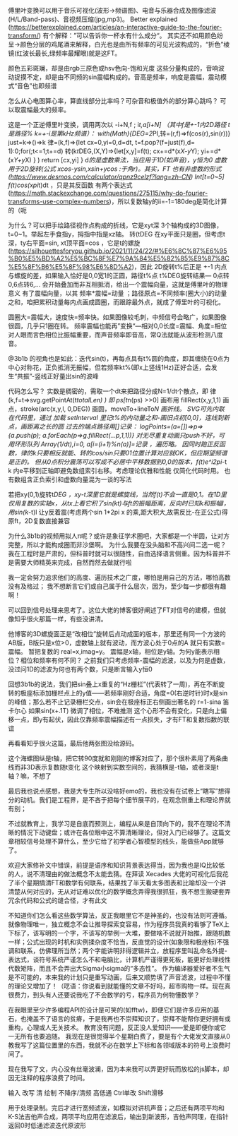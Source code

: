 傅里叶变换可以用于音乐可视化(波形->频谱图)、电音与乐器合成及图像滤波(H/L/Band-pass)、音视频压缩(jpg,mp3)。 Better explained (https://betterexplained.com/articles/an-interactive-guide-to-the-fourier-transform/) 有个解释：”可以告诉你一杯水有什么成分“。 其实还不如用颜色纷呈->颜色分层的鸡尾酒来解释，白光也是由所有频率的可见光波构成的，“折色”棱镜(红波长最长,绿频率最耀眼)就是这FT。

颜色五彩斑斓，却是由rgb三原色或hsv色向-饱和光度 这些分量构成的，音响波动捉摸不定，却是由不同频的sin震幅构成的。音高是频率，响度是震幅，震动模式“音色”也即频谱

怎么从心电图算心率，算直线部分比率吗？可杂音和极值外的部分算心跳吗？ 可以取震幅最大的频率。

这是一个正逆傅里叶变换，调用两次以 -i+N,f ; i*t,a[i+N] （其中f是+-1内2D路径 t是路径% k=+-i是第kHz频谱）：
with(Math){DEG=2*PI,转=(r,f)=>f(cos(r),sin(r))}
just=k=>()=>k
律=(k,f)=>{let cx=0,yi=0,d=dt, t=f.pop?(f=just(f),d= 1):0;for(;t<=1;t+=d)
  转(k*t*DEG,(X,Y)=>{let[x,y]=f(t); cx+=d*(x*X-y*Y); yi+=d*(x*Y+y*X) } )
  return [cx,yi]
}
d*的是虚数乘法，当应用于1D(如声音)，y恒为0
虚数用于2D旋转(公式 xcos-ysin,xsin+ycos :于角r)。其实，FT 也有非虚数的形式 (https://www.desmos.com/calculator/qpnz9celzf?lang=zh-CN) Int[t=0~5] f(t)cos(xpi*t)dt ，只是其反函数  有两个表达式 (https://math.stackexchange.com/questions/275115/why-do-fourier-transforms-use-complex-numbers)，所以复数轴y的ii=-1=180deg是简化计算的（呃



为什么？可以把手绘路径视作点构成的折线，它是xyt深 3个轴构成的3D图像，t=0~1。举起左手食指y，拇指中指是xz轴。
转(tDEG 在xy平面只是圈，但考虑t深，ty右平面=sin, xt顶平面=cos ，它是t的螺旋 (https://silhouettesforyou.github.io/2021/11/24/22/#%E6%8C%87%E6%95%B0%E5%BD%A2%E5%BC%8F%E7%9A%84%E5%82%85%E9%87%8C%E5%8F%B6%E5%8F%98%E6%8D%A2)，因此 2D旋转t%后正是 +-1 内点与螺旋的差，如果输入恰好是0,0宽1的正圆，路径t%点 t%DEG旋转结果— 0点转0,6点转6,... 会开始叠加而非互相抵消，给出一个震幅向量，这就是傅里叶的物理意义
有了震幅向量，以其 频率*震幅=动量 ；路径原点=不同频率(圈大小)的动量之和，咱把累积动量每内点画成圆圈，而跟踪最外点，就成了傅里叶的可视化。

圆圈大=震幅大，速度快=频率快。如果图像较毛刺，中频信号会略广，如果图像很圆，几乎只1圈在转。 频率震幅也能再”变换“—相对0,0长度=震幅、角度=相位
对人眼而言色相位比振幅重要，而声音频率即音高，常Q法就能从波形检测八度音。

@3b1b 的视角也是如此：迭代sin(t)，再每点具有t%圆的角度，即其缠绕在0点为中心对称花，正负抵消无振幅，但若频率kt%(即x上竖线1Hz)正好合适，会发生“共振”-竖线正好量出sin的波峰

代码怎么写？
实数是稠密的，需取一个dt来把路径分成N=1/dt个散点，即 律(k,f=t=>svg.getPointAt(t*totalLen) ) 即 ps[t*n(ps) >>0]
画布用 fillRect(x,y,1,1) 画点，stroke(arc(x,y,l, 0,DEG)) 画圆，moveTo+lineTo*N 画折线。 SVG可先内联在代码里，通过<path d="M0,0..."> 加载
setInterval 里记t%的内动量之和-画旧点初[0,0]，连线到新点，画距离之长的圆
过去的端点路径用[]记录：
logPoints=(a=[])=>p=>{a.push(p); a.forEach(p=>g.fillRect(...p,1,1))}
对无尽重复动画只push不好，可用环形队列 Array(1/dt),i=0, a[i=(i+1)%n(a)]=记录 ，遍历略。
因同时跑正反函数，律的k只要相反就能、转的cos/sin只要01位置计算对应就OK，但应期望频谱是正的。
但从0点积分震荡可以写成不必居中平移数据到0,0的版本，f(t)e^i2pi*-t k 内e平移到正轴即避免数组索引右移。考虑理论优雅和性能 仅简化代码时用。
也有数组含正负索引和虚数向量混为一谈的写法

若把xy(0,1)旋转t*DEG ，xy-t深里它就是螺旋线，当然f(t)不会一直是0,1。在1D里仅用复数的实轴x，从tx上看它积了sin(kt)与ft的振幅距离，反向时已知k和振幅l，用sin(k*-t)l 让y反着震(考虑两个sin 1*2pi x 的乘,距大积大,故需反比-在正公式)得原ft，2D复数直接兼容

为什么3b1b的视频用拟人π呢？或许是象征学术圈吧，大家都是一个半圆，让对方完整，所以才能构成圈而非沙堡啊。
为什么我要在没头脑和不高兴间二选一呢？我在工程时是严肃的，但科普时就可以很随性，自由选择语言侧重。因为科普并不是需要大师精英来完成，自然而然去做就行啦

我一定会努力追求他们的高度、遍历技术之广度，哪怕是用自己的方法，哪怕高数没有及格过；
我不想断言它们或自己属于什么层次，因为，至少每一步都很有趣啊！

可以回到信号处理来思考了。这位大佬的博客很好阐述了FT对信号的建模，但就像知乎很火那篇一样，有些没讲清。

他博客的3D螺旋面正是“改相位”旋转后点动成面的版本，那里还有同一个方波的AB版，B版只是x位>0，虚数轴上就有波动，而方波心处于0点的A 就只有实数=震幅。
暂把复数的 real=x,imag=y。 震幅是x轴，相位是y轴。为何y能表示相位？相位和频率有何不同？ 之前我们只考虑频率-震幅的滤波，以及为何是虚数，没过问1D的滤波为何也有两个数，只是断言输入y恒0

回想3b1b的说法，我们把sin叠上x重复的“Hz栅栏”(代表转了一周)，再在不断旋转的极座标添加栅栏点上的y值——若频率刚好合适，角度=0(右逆时针)时x是sin的峰值；那么若不止记录栅栏交点，sin会在极座标正右侧画出著名的 r=1-sina 笛卡尔心
如果sin(x+.1T) 微调了相位，不难推测 这个心形不会有变化，只是向上偏移一点，即y有起伏，因此仅靠频率震幅描述有一点损失，才有FT和复数指数的联谊

再看看知乎很火这篇，最后他两张图没给源码。

这个海螺图纵是t轴，把它转90度就和刚刚的博客对应了，那个很朴素用了两条曲线而非3D表示复数随t变化
这个映射到实数空间的，我猜横是-t轴，或者深是t轴？嘛，不想了


最后我也说点感想，我是大专生所以没啥好emo的，我也没有在试卷上“瞎写”想得分的动机。我们是工程界，是不吝于把每个细节展平的，在观念侧重上和理论界就有别；

不过就教育上，我学习是自底而预测上，编程从来是自顶向下的，我不在理论不清晰的情况下动键盘；或许在各位眼中这不算清晰理论，但对入门已经够了。这篇文章相较信号处理不算什么，至少它给了初学者心智模型的线头，能做些App就够了。

欢迎大家修补文中错误，前提是语序和知识背景表达得当，因为我也是IQ比较低的人，说不清理由的做法概念不太能去猜。在拜读 Xecades 大佬的可视化后我花了半个星期搞清FT和数学有何联系，结果找了半天看太多图表和比喻却没一个讲清楚从何对应的，无从对证难以优化的数学概念弄得我很抓狂，我不想生搬硬套弄冗余代码和公式的缝合怪，才有此文

不知道你们怎么看这些数学算法，反正我眼里它不是神圣的，也没有法则可遵循。就像物理唯一，独立概念不会让推导探索变容易，作为程序员我真的看够了TeX上下标了，该写明的一个字，不该写的举例一大堆，要做啥不说就开始推，跟随机数一样；公式出现的时机和实例揉杂度不恰当，反直觉的设计(如象限和极座标)不强调和联系，仿佛理所当然；两个字能讲明非得逻辑并立，放程序里叫乱命名外提-表达式，谈符号系统严谨怎么不和电脑比，计算机严谨得更死板，能更好处理线性代数矩阵，而且不会弄出大Sigma小sigma的“多态性”。
作为编译器爱好者不生气是不可能的，本来我的计划只是重写动画，后来又顺势填了声音滤波，过程中不懂的理论又增加了！（呓语：你说看到就能懂的文章不好吗，超市购物一样。现在真很费力，到头有人还要说我吃了不会数学的亏，程序员为何物懂数学？

在我眼里至少许多编程API的设计是可笑的(如fftw)，即便它们是许多应用的基石，也掩盖不了语言的贫瘠，于是我再也不崇拜知识了，崇拜不能帮你更好拥有或重构，心理或人无关技术。 教育没有问题，反正没人爱知识——爱是即便你或它一无所有也要追随。 我现在是很觉得半个星期白费了，要是有个大佬发文直接从0教我写了这篇位置里的东西，我就不必在数学上下标和各领域版本的符号上浪费时间了。

现在我写了文，内心没有丝毫波澜，因为本来我可以弄更好玩而放松的js脚本，却因无注释的程序浪费了时间。

输入 改写 清
绘制  不降序/清频
高低通 Ctrl单改 Shift滑移

用于处理录制。完后才进行宽频滤波，如模拟对讲机声音；之后还有两项平均和K-S法吉他声合成，两项平均应用在滤波后，输出到新波形，吉他声同理，在指针返回0时低通滤波迭代原波形
